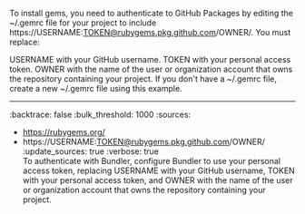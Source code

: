 To install gems, you need to authenticate to GitHub Packages by editing the ~/.gemrc file for your project to include https://USERNAME:TOKEN@rubygems.pkg.github.com/OWNER/. You must replace:

USERNAME with your GitHub username.
TOKEN with your personal access token.
OWNER with the name of the user or organization account that owns the repository containing your project.
If you don't have a ~/.gemrc file, create a new ~/.gemrc file using this example.

---
:backtrace: false
:bulk_threshold: 1000
:sources:
- https://rubygems.org/
- https://USERNAME:TOKEN@rubygems.pkg.github.com/OWNER/
:update_sources: true
:verbose: true  
To authenticate with Bundler, configure Bundler to use your personal access token, replacing USERNAME with your GitHub username, TOKEN with your personal access token, and OWNER with the name of the user or organization account that owns the repository containing your project.
